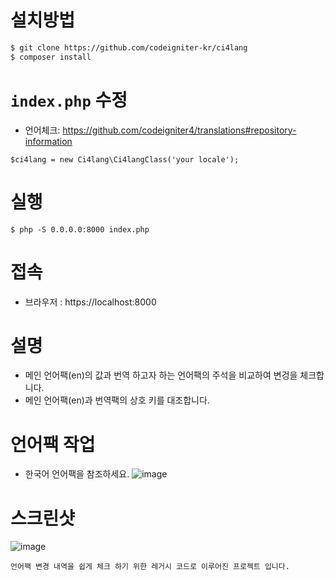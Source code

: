 
# 설치방법
```bash
$ git clone https://github.com/codeigniter-kr/ci4lang
$ composer install
```

# `index.php` 수정
- 언어체크: https://github.com/codeigniter4/translations#repository-information
```
$ci4lang = new Ci4lang\Ci4langClass('your locale');
```

# 실행
```base
$ php -S 0.0.0.0:8000 index.php
```

# 접속
- 브라우저 : https://localhost:8000

# 설명
- 메인 언어팩(en)의 값과 번역 하고자 하는 언어팩의 주석을 비교하여 변겅을 체크합니다.
- 메인 언어팩(en)과 번역팩의 상호 키를 대조합니다.

# 언어팩 작업
- 한국어 언어팩을 참조하세요.
![image](https://user-images.githubusercontent.com/5427199/178419849-f0b5f4da-723b-4f5a-b123-2f39d73260ea.png)

# 스크린샷
![image](https://user-images.githubusercontent.com/5427199/178733471-39818fcf-6507-43bc-8f13-18f32263c5b2.png)

```
언어팩 변경 내역을 쉽게 체크 하기 위한 레거시 코드로 이루어진 프로젝트 입니다.
```
